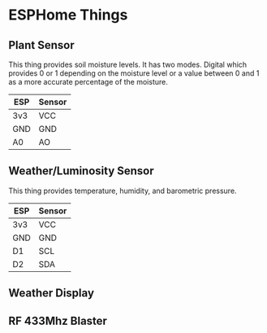 # ESPHome Things

## Plant Sensor

This thing provides soil moisture levels.  It has two modes. Digital which provides 0 or 1 depending on the moisture level or a value between 0 and 1 as a more accurate percentage of the moisture.

ESP | Sensor
--- | ---
3v3 | VCC
GND | GND
A0 | AO

## Weather/Luminosity Sensor

This thing provides temperature, humidity, and barometric pressure.

ESP | Sensor
--- | ---
3v3 | VCC
GND | GND
D1 | SCL
D2 | SDA

## Weather Display

## RF 433Mhz Blaster
